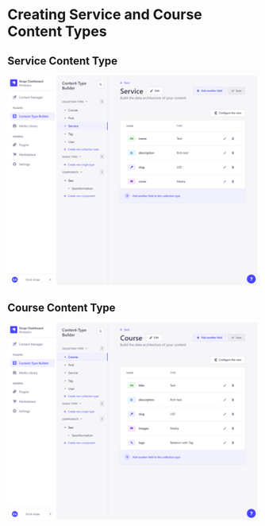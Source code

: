 # Creating Service and Course Content Types  

## Service Content Type  

![Service-Content-Type-Fields](./img/service-content-type-fields.png)  

## Course Content Type  

![Course-Content-Type-Fields](./img/course-content-type-fields.png)